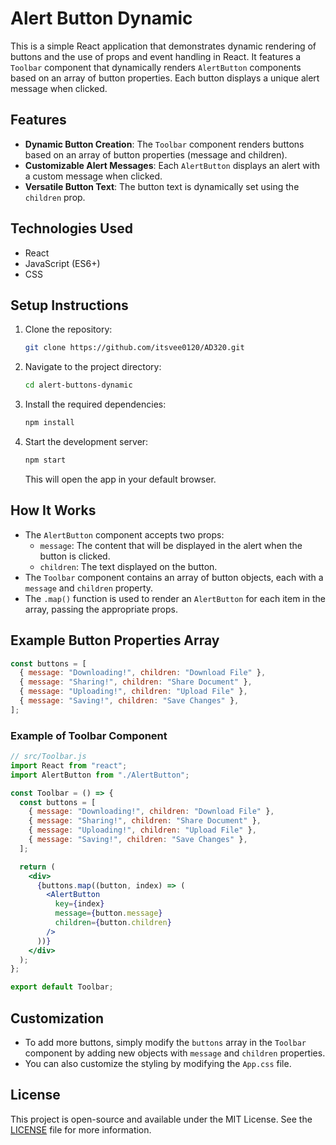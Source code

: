 # Alert Button Dynamic

This is a simple React application that demonstrates dynamic rendering of buttons and the use of props and event handling in React. It features a `Toolbar` component that dynamically renders `AlertButton` components based on an array of button properties. Each button displays a unique alert message when clicked.

## Features

- **Dynamic Button Creation**: The `Toolbar` component renders buttons based on an array of button properties (message and children).
- **Customizable Alert Messages**: Each `AlertButton` displays an alert with a custom message when clicked.
- **Versatile Button Text**: The button text is dynamically set using the `children` prop.

## Technologies Used

- React
- JavaScript (ES6+)
- CSS

## Setup Instructions

1. Clone the repository:

   ```bash
   git clone https://github.com/itsvee0120/AD320.git
   ```

2. Navigate to the project directory:

   ```bash
   cd alert-buttons-dynamic
   ```

3. Install the required dependencies:

   ```bash
   npm install
   ```

4. Start the development server:

   ```bash
   npm start
   ```

   This will open the app in your default browser.

## How It Works

- The `AlertButton` component accepts two props:
  - `message`: The content that will be displayed in the alert when the button is clicked.
  - `children`: The text displayed on the button.
- The `Toolbar` component contains an array of button objects, each with a `message` and `children` property.
- The `.map()` function is used to render an `AlertButton` for each item in the array, passing the appropriate props.

## Example Button Properties Array

```jsx
const buttons = [
  { message: "Downloading!", children: "Download File" },
  { message: "Sharing!", children: "Share Document" },
  { message: "Uploading!", children: "Upload File" },
  { message: "Saving!", children: "Save Changes" },
];
```

### Example of Toolbar Component

```jsx
// src/Toolbar.js
import React from "react";
import AlertButton from "./AlertButton";

const Toolbar = () => {
  const buttons = [
    { message: "Downloading!", children: "Download File" },
    { message: "Sharing!", children: "Share Document" },
    { message: "Uploading!", children: "Upload File" },
    { message: "Saving!", children: "Save Changes" },
  ];

  return (
    <div>
      {buttons.map((button, index) => (
        <AlertButton
          key={index}
          message={button.message}
          children={button.children}
        />
      ))}
    </div>
  );
};

export default Toolbar;
```

## Customization

- To add more buttons, simply modify the `buttons` array in the `Toolbar` component by adding new objects with `message` and `children` properties.
- You can also customize the styling by modifying the `App.css` file.

## License

This project is open-source and available under the MIT License. See the [LICENSE](LICENSE) file for more information.
